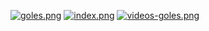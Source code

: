 [![goles.png](https://i.postimg.cc/xj7JDfCr/goles.png)](https://postimg.cc/fkcTYhm5)
[![index.png](https://i.postimg.cc/50y0TTWN/index.png)](https://postimg.cc/tZ0pVrgL)
[![videos-goles.png](https://i.postimg.cc/DZNZT67Q/videos-goles.png)](https://postimg.cc/jwzK6zwC)
